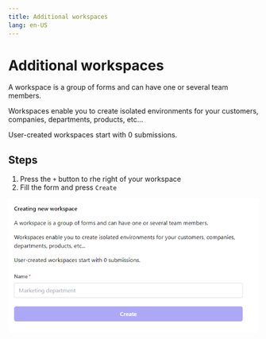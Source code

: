 ```yaml
---
title: Additional workspaces
lang: en-US
---
```


# Additional workspaces

A workspace is a group of forms and can have one or several team members.

Workspaces enable you to create isolated environments for your customers, companies, departments, products, etc...

User-created workspaces start with 0 submissions.

## Steps

1. Press the `+` button to rhe right of your workspace
2. Fill the form and press `Create`

![New workspace](../.vuepress/public/new-workspace.png)
